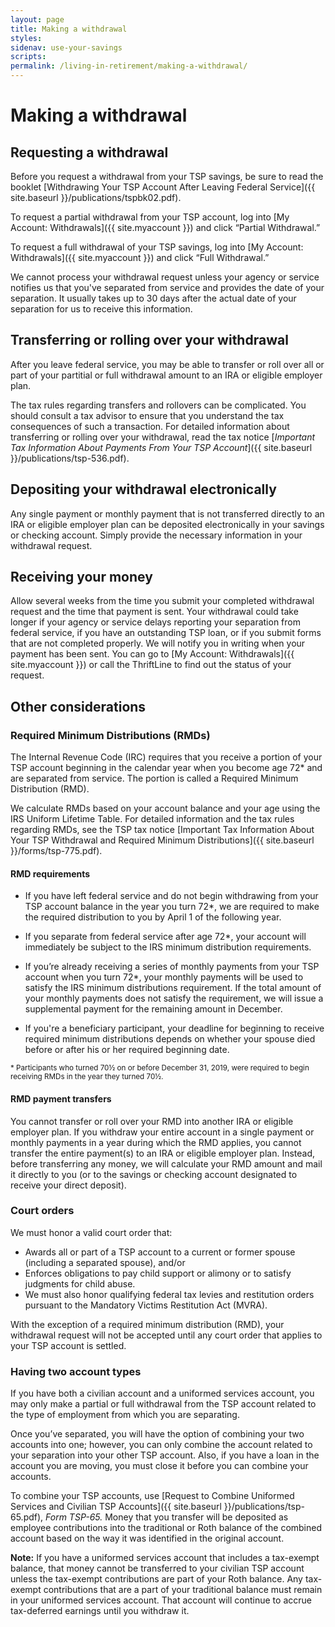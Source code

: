 ```yaml
---
layout: page
title: Making a withdrawal
styles:
sidenav: use-your-savings
scripts:
permalink: /living-in-retirement/making-a-withdrawal/
---
```


# Making a withdrawal

## Requesting a withdrawal

Before you request a withdrawal from your TSP savings, be sure to read the booklet [Withdrawing Your TSP Account After Leaving Federal Service]({{ site.baseurl }}/publications/tspbk02.pdf).

To request a partial withdrawal from your TSP account, log into [My Account: Withdrawals]({{ site.myaccount }}) and click “Partial Withdrawal.”

To request a full withdrawal of your TSP savings, log into [My Account: Withdrawals]({{ site.myaccount }}) and click “Full Withdrawal.”

We cannot process your withdrawal request unless your agency or service notifies us that you've separated from service and provides the date of your separation. It usually takes up to 30 days after the actual date of your separation for us to receive this information.

## Transferring or rolling over your withdrawal

After you leave federal service, you may be able to transfer or roll over all or part of your partitial or full withdrawal amount to an IRA or eligible employer plan.

The tax rules regarding transfers and rollovers can be complicated. You should consult a tax advisor to ensure that you understand the tax consequences of such a transaction. For detailed information about transferring or rolling over your withdrawal, read the tax notice [*Important Tax Information About Payments From Your TSP Account*]({{ site.baseurl }}/publications/tsp-536.pdf).

## Depositing your withdrawal electronically

Any single payment or monthly payment that is not transferred directly to an IRA or eligible employer plan can be deposited electronically in your savings or checking account. Simply provide the necessary information in your withdrawal request.

## Receiving your money

Allow several weeks from the time you submit your completed withdrawal request and the time that payment is sent. Your withdrawal could take longer if your agency or service delays reporting your separation from federal service, if you have an outstanding TSP loan, or if you submit forms that are not completed properly. We will notify you in writing when your payment has been sent. You can go to [My Account: Withdrawals]({{ site.myaccount }}) or call the ThriftLine to find out the status of your request.


## Other considerations


### Required Minimum Distributions (RMDs)

The Internal Revenue Code (IRC) requires that you receive a portion of your TSP account beginning in the calendar year when you become age 72* and are separated from service. The portion is called a Required Minimum Distribution (RMD).

We calculate RMDs based on your account balance and your age using the IRS Uniform Lifetime Table. For detailed information and the tax rules regarding RMDs, see the TSP tax notice [Important Tax Information About Your TSP Withdrawal and Required Minimum Distributions]({{ site.baseurl }}/forms/tsp-775.pdf).

#### RMD requirements

+ If you have left federal service and do not begin withdrawing from your TSP account balance in the year you turn 72*, we are required to make the required distribution to you by April 1 of the following year.

+ If you separate from federal service after age 72*, your account will immediately be subject to the IRS minimum distribution requirements.

+ If you’re already receiving a series of monthly payments from your TSP account when you turn 72*, your monthly payments will be used to satisfy the IRS minimum distributions requirement. If the total amount of your monthly payments does not satisfy the requirement, we will issue a supplemental payment for the remaining amount in December.

+ If you're a beneficiary participant, your deadline for beginning to receive required minimum distributions depends on whether your spouse died before or after his or her required beginning date. 


<sup>* Participants who turned 70&frac12; on or before December 31, 2019, were required to begin receiving RMDs in the year they turned 70&frac12;.


#### RMD payment transfers

You cannot transfer or roll over your RMD into another IRA or eligible employer plan. If you withdraw your entire account in a single payment or monthly payments in a year during which the RMD applies, you cannot transfer the entire payment(s) to an IRA or eligible employer plan. Instead, before transferring any money, we will calculate your RMD amount and mail it directly to you (or to the savings or checking account designated to receive your direct deposit).

### Court orders

We must honor a valid court order that:

+ Awards all or part of a TSP account to a current or former spouse (including a separated spouse), and/or
+ Enforces obligations to pay child support or alimony or to satisfy judgments for child abuse.
+ We must also honor qualifying federal tax levies and restitution orders pursuant to the Mandatory Victims Restitution Act (MVRA).

With the exception of a required minimum distribution (RMD), your withdrawal request will not be accepted until any court order that applies to your TSP account is settled.

### Having two account types

If you have both a civilian account and a uniformed services account, you may only make a partial or full withdrawal from the TSP account related to the type of employment from which you are separating.

Once you’ve separated, you will have the option of combining your two accounts into one; however, you can only combine the account related to your separation into your other TSP account. Also, if you have a loan in the account you are moving, you must close it before you can combine your accounts.

To combine your TSP accounts, use [Request to Combine Uniformed Services and Civilian TSP Accounts]({{ site.baseurl }}/publications/tsp-65.pdf), *Form TSP-65.* Money that you transfer will be deposited as employee contributions into the traditional or Roth balance of the combined account based on the way it was identified in the original account.

**Note:** If you have a uniformed services account that includes a tax-exempt balance, that money cannot be transferred to your civilian TSP account unless the tax-exempt contributions are part of your Roth balance. Any tax-exempt contributions that are a part of your traditional balance must remain in your uniformed services account. That account will continue to accrue tax-deferred earnings until you withdraw it.
